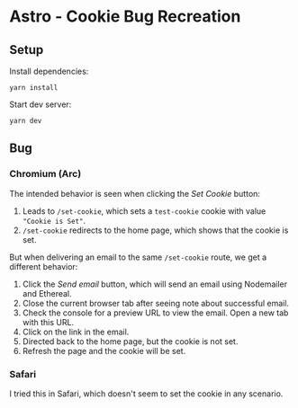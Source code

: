 # Astro - Cookie Bug Recreation

## Setup

Install dependencies:

    yarn install

Start dev server:

    yarn dev

## Bug

### Chromium (Arc)

The intended behavior is seen when clicking the _Set Cookie_ button:

1. Leads to `/set-cookie`, which sets a `test-cookie` cookie with value `"Cookie is Set"`.
2. `/set-cookie` redirects to the home page, which shows that the cookie is set.

But when delivering an email to the same `/set-cookie` route, we get a different behavior:

1. Click the _Send email_ button, which will send an email using Nodemailer and Ethereal.
2. Close the current browser tab after seeing note about successful email.
3. Check the console for a preview URL to view the email. Open a new tab with this URL.
4. Click on the link in the email.
5. Directed back to the home page, but the cookie is not set.
6. Refresh the page and the cookie will be set.

### Safari

I tried this in Safari, which doesn't seem to set the cookie in any scenario.
